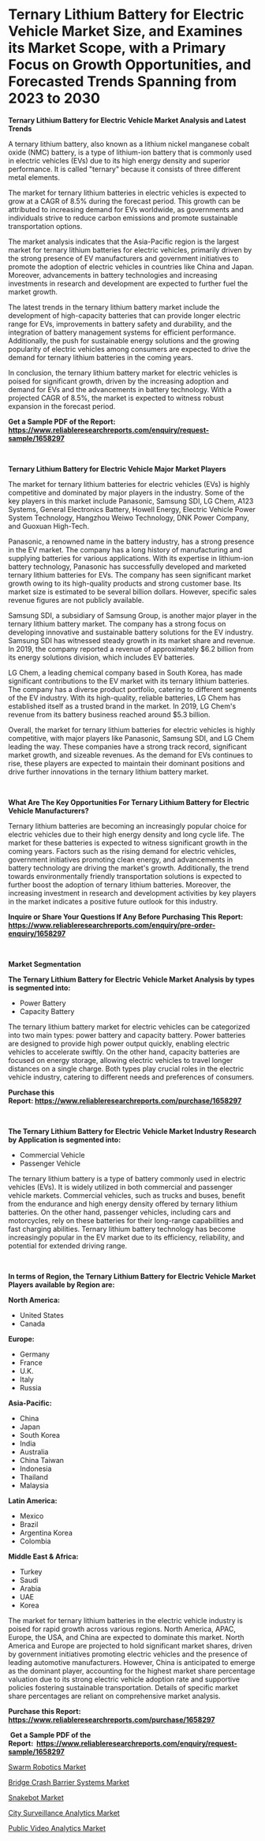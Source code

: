 <p><h1>Ternary Lithium Battery for Electric Vehicle Market Size, and Examines its Market Scope, with a Primary Focus on Growth Opportunities, and Forecasted Trends Spanning from 2023 to 2030</h1></p><p><strong>Ternary Lithium Battery for Electric Vehicle Market Analysis and Latest Trends</strong></p>
<p><p>A ternary lithium battery, also known as a lithium nickel manganese cobalt oxide (NMC) battery, is a type of lithium-ion battery that is commonly used in electric vehicles (EVs) due to its high energy density and superior performance. It is called "ternary" because it consists of three different metal elements.</p><p>The market for ternary lithium batteries in electric vehicles is expected to grow at a CAGR of 8.5% during the forecast period. This growth can be attributed to increasing demand for EVs worldwide, as governments and individuals strive to reduce carbon emissions and promote sustainable transportation options.</p><p>The market analysis indicates that the Asia-Pacific region is the largest market for ternary lithium batteries for electric vehicles, primarily driven by the strong presence of EV manufacturers and government initiatives to promote the adoption of electric vehicles in countries like China and Japan. Moreover, advancements in battery technologies and increasing investments in research and development are expected to further fuel the market growth.</p><p>The latest trends in the ternary lithium battery market include the development of high-capacity batteries that can provide longer electric range for EVs, improvements in battery safety and durability, and the integration of battery management systems for efficient performance. Additionally, the push for sustainable energy solutions and the growing popularity of electric vehicles among consumers are expected to drive the demand for ternary lithium batteries in the coming years.</p><p>In conclusion, the ternary lithium battery market for electric vehicles is poised for significant growth, driven by the increasing adoption and demand for EVs and the advancements in battery technology. With a projected CAGR of 8.5%, the market is expected to witness robust expansion in the forecast period.</p></p>
<p><strong>Get a Sample PDF of the Report:&nbsp; <a href="https://www.reliableresearchreports.com/enquiry/request-sample/1658297">https://www.reliableresearchreports.com/enquiry/request-sample/1658297</a></strong></p>
<p>&nbsp;</p>
<p><strong>Ternary Lithium Battery for Electric Vehicle Major Market Players</strong></p>
<p><p>The market for ternary lithium batteries for electric vehicles (EVs) is highly competitive and dominated by major players in the industry. Some of the key players in this market include Panasonic, Samsung SDI, LG Chem, A123 Systems, General Electronics Battery, Howell Energy, Electric Vehicle Power System Technology, Hangzhou Weiwo Technology, DNK Power Company, and Guoxuan High-Tech.</p><p>Panasonic, a renowned name in the battery industry, has a strong presence in the EV market. The company has a long history of manufacturing and supplying batteries for various applications. With its expertise in lithium-ion battery technology, Panasonic has successfully developed and marketed ternary lithium batteries for EVs. The company has seen significant market growth owing to its high-quality products and strong customer base. Its market size is estimated to be several billion dollars. However, specific sales revenue figures are not publicly available.</p><p>Samsung SDI, a subsidiary of Samsung Group, is another major player in the ternary lithium battery market. The company has a strong focus on developing innovative and sustainable battery solutions for the EV industry. Samsung SDI has witnessed steady growth in its market share and revenue. In 2019, the company reported a revenue of approximately $6.2 billion from its energy solutions division, which includes EV batteries.</p><p>LG Chem, a leading chemical company based in South Korea, has made significant contributions to the EV market with its ternary lithium batteries. The company has a diverse product portfolio, catering to different segments of the EV industry. With its high-quality, reliable batteries, LG Chem has established itself as a trusted brand in the market. In 2019, LG Chem's revenue from its battery business reached around $5.3 billion.</p><p>Overall, the market for ternary lithium batteries for electric vehicles is highly competitive, with major players like Panasonic, Samsung SDI, and LG Chem leading the way. These companies have a strong track record, significant market growth, and sizeable revenues. As the demand for EVs continues to rise, these players are expected to maintain their dominant positions and drive further innovations in the ternary lithium battery market.</p></p>
<p>&nbsp;</p>
<p><strong>What Are The Key Opportunities For Ternary Lithium Battery for Electric Vehicle Manufacturers?</strong></p>
<p><p>Ternary lithium batteries are becoming an increasingly popular choice for electric vehicles due to their high energy density and long cycle life. The market for these batteries is expected to witness significant growth in the coming years. Factors such as the rising demand for electric vehicles, government initiatives promoting clean energy, and advancements in battery technology are driving the market's growth. Additionally, the trend towards environmentally friendly transportation solutions is expected to further boost the adoption of ternary lithium batteries. Moreover, the increasing investment in research and development activities by key players in the market indicates a positive future outlook for this industry.</p></p>
<p><strong>Inquire or Share Your Questions If Any Before Purchasing This Report: <a href="https://www.reliableresearchreports.com/enquiry/pre-order-enquiry/1658297">https://www.reliableresearchreports.com/enquiry/pre-order-enquiry/1658297</a></strong></p>
<p>&nbsp;</p>
<p><strong>Market Segmentation</strong></p>
<p><strong>The Ternary Lithium Battery for Electric Vehicle Market Analysis by types is segmented into:</strong></p>
<p><ul><li>Power Battery</li><li>Capacity Battery</li></ul></p>
<p><p>The ternary lithium battery market for electric vehicles can be categorized into two main types: power battery and capacity battery. Power batteries are designed to provide high power output quickly, enabling electric vehicles to accelerate swiftly. On the other hand, capacity batteries are focused on energy storage, allowing electric vehicles to travel longer distances on a single charge. Both types play crucial roles in the electric vehicle industry, catering to different needs and preferences of consumers.</p></p>
<p><strong>Purchase this Report:&nbsp;<a href="https://www.reliableresearchreports.com/purchase/1658297">https://www.reliableresearchreports.com/purchase/1658297</a></strong></p>
<p>&nbsp;</p>
<p><strong>The Ternary Lithium Battery for Electric Vehicle Market Industry Research by Application is segmented into:</strong></p>
<p><ul><li>Commercial Vehicle</li><li>Passenger Vehicle</li></ul></p>
<p><p>The ternary lithium battery is a type of battery commonly used in electric vehicles (EVs). It is widely utilized in both commercial and passenger vehicle markets. Commercial vehicles, such as trucks and buses, benefit from the endurance and high energy density offered by ternary lithium batteries. On the other hand, passenger vehicles, including cars and motorcycles, rely on these batteries for their long-range capabilities and fast charging abilities. Ternary lithium battery technology has become increasingly popular in the EV market due to its efficiency, reliability, and potential for extended driving range.</p></p>
<p>&nbsp;</p>
<p><strong>In terms of Region, the Ternary Lithium Battery for Electric Vehicle Market Players available by Region are:</strong></p>
<p>
    <p> <strong> North America: </strong>
        <ul>
            <li>United States</li>
            <li>Canada</li>
        </ul>
        </p> 
    <p> <strong> Europe: </strong>
        <ul>
            <li>Germany</li>
            <li>France</li>
            <li>U.K.</li>
            <li>Italy</li>
            <li>Russia</li>
        </ul>
        </p> 
    <p> <strong> Asia-Pacific: </strong>
        <ul>
            <li>China</li>
            <li>Japan</li>
            <li>South Korea</li>
            <li>India</li>
            <li>Australia</li>
            <li>China Taiwan</li>
            <li>Indonesia</li>
            <li>Thailand</li>
            <li>Malaysia</li>
        </ul>
        </p> 
    <p> <strong> Latin America: </strong>
        <ul>
            <li>Mexico</li>
            <li>Brazil</li>
            <li>Argentina Korea</li>
            <li>Colombia</li>
        </ul>
        </p> 
    <p> <strong> Middle East & Africa: </strong>
        <ul>
            <li>Turkey</li>
            <li>Saudi</li>
            <li>Arabia</li>
            <li>UAE</li>
            <li>Korea</li>
        </ul>
    </p>
    </p>
<p><p>The market for ternary lithium batteries in the electric vehicle industry is poised for rapid growth across various regions. North America, APAC, Europe, the USA, and China are expected to dominate this market. North America and Europe are projected to hold significant market shares, driven by government initiatives promoting electric vehicles and the presence of leading automotive manufacturers. However, China is anticipated to emerge as the dominant player, accounting for the highest market share percentage valuation due to its strong electric vehicle adoption rate and supportive policies fostering sustainable transportation. Details of specific market share percentages are reliant on comprehensive market analysis.</p></p>
<p><strong>Purchase this Report: <a href="https://www.reliableresearchreports.com/purchase/1658297">https://www.reliableresearchreports.com/purchase/1658297</a></strong></p>
<p>&nbsp;<strong>Get a Sample PDF of the Report:&nbsp;&nbsp;<a href="https://www.reliableresearchreports.com/enquiry/request-sample/1658297">https://www.reliableresearchreports.com/enquiry/request-sample/1658297</a></strong></p>
<p><strong></strong></p>
<p><p><a href="https://medium.com/@reportprime03/swarm-robotics-market-size-growth-forecast-2023-2030-907860f20751">Swarm Robotics Market</a></p><p><a href="https://www.linkedin.com/pulse/bridge-crash-barrier-systems-market-size-2023-2030/">Bridge Crash Barrier Systems Market</a></p><p><a href="https://medium.com/@deronwisoky1977/snakebot-market-trends-and-market-analysis-forecasted-for-period-2023-2030-5df69b4ccb53">Snakebot Market</a></p><p><a href="https://www.linkedin.com/pulse/city-surveillance-analytics-market-research-report-unlocks/">City Surveillance Analytics Market</a></p><p><a href="https://www.linkedin.com/pulse/public-video-analytics-market-size-growth-forecast-from/">Public Video Analytics Market</a></p></p>